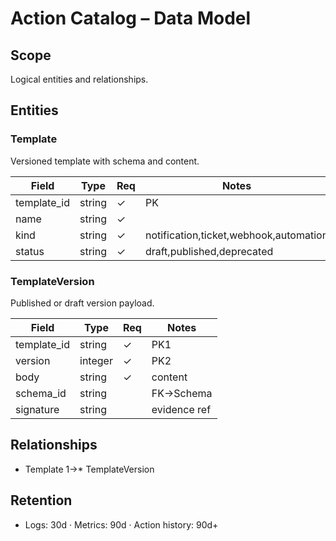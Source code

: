 # Action Catalog – Data Model

## Scope
Logical entities and relationships.

## Entities
### Template
Versioned template with schema and content.

| Field | Type | Req | Notes |
|------|------|-----|------|
| template_id | string | ✓ | PK |
| name | string | ✓ |  |
| kind | string | ✓ | notification,ticket,webhook,automation |
| status | string | ✓ | draft,published,deprecated |

### TemplateVersion
Published or draft version payload.

| Field | Type | Req | Notes |
|------|------|-----|------|
| template_id | string | ✓ | PK1 |
| version | integer | ✓ | PK2 |
| body | string | ✓ | content |
| schema_id | string |  | FK→Schema |
| signature | string |  | evidence ref |

## Relationships
- Template 1→* TemplateVersion

## Retention
- Logs: 30d · Metrics: 90d · Action history: 90d+
